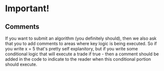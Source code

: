 # Important!
## Comments
If you want to submit an algorithm (you definitely should), then we also ask that you to add comments to areas where key logic is being executed.  So if you write x = 5 that's pretty self explanitory, but if you write some conditional logic that will execute a trade if true - then a comment should be added in the code to indicate to the reader when this conditional portion should execute.
